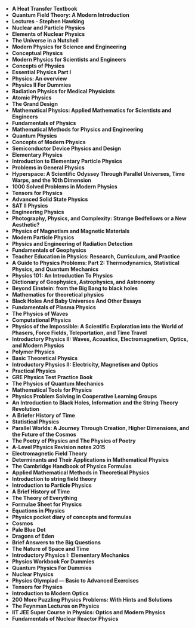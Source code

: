 <ul>

                             

 <li><b><a target="_blank" href="https://github.com/manjunath5496/Physics-Books/blob/master/pyb(1).pdf" style="text-decoration:none;">A Heat Transfer Textbook</a></b></li>

 <li><b><a target="_blank" href="https://github.com/manjunath5496/Physics-Books/blob/master/pyb(2).pdf" style="text-decoration:none;">Quantum Field Theory: A Modern Introduction</a></b></li>

<li><b><a target="_blank" href="https://github.com/manjunath5496/Physics-Books/blob/master/pyb(3).pdf" style="text-decoration:none;">Lectures - Stephen Hawking </a></b></li>
 <li><b><a target="_blank" href="https://github.com/manjunath5496/Physics-Books/blob/master/pyb(4).pdf" style="text-decoration:none;">Nuclear and Particle Physics</a></b></li>                              
<li><b><a target="_blank" href="https://github.com/manjunath5496/Physics-Books/blob/master/pyb(5).pdf" style="text-decoration:none;">Elements of Nuclear Physics</a></b></li>
<li><b><a target="_blank" href="https://github.com/manjunath5496/Physics-Books/blob/master/pyb(6).pdf" style="text-decoration:none;">The Universe in a Nutshell</a></b></li>
 <li><b><a target="_blank" href="https://github.com/manjunath5496/Physics-Books/blob/master/pyb(7).pdf" style="text-decoration:none;">Modern Physics for Science and Engineering</a></b></li>

 <li><b><a target="_blank" href="https://github.com/manjunath5496/Physics-Books/blob/master/pyb(8).pdf" style="text-decoration:none;"> Conceptual Physics </a></b></li>
 
  <li><b><a target="_blank" href="https://github.com/manjunath5496/Physics-Books/blob/master/pyb(9).pdf" style="text-decoration:none;"> Modern Physics for Scientists and Engineers</a></b></li>
                              
 <li><b><a target="_blank" href="https://github.com/manjunath5496/Physics-Books/blob/master/pyb(10).pdf" style="text-decoration:none;">Concepts of Physics </a></b></li>                              

<li><b><a target="_blank" href="https://github.com/manjunath5496/Physics-Books/blob/master/pyb(12).pdf" style="text-decoration:none;">Essential Physics Part I</a></b></li>
<li><b><a target="_blank" href="https://github.com/manjunath5496/Physics-Books/blob/master/pyb(13).pdf" style="text-decoration:none;">Physics: An overview</a></b></li>
                              
<li><b><a target="_blank" href="https://github.com/manjunath5496/Physics-Books/blob/master/pyb(14).pdf" style="text-decoration:none;">Physics II For Dummies</a></b></li>
<li><b><a target="_blank" href="https://github.com/manjunath5496/Physics-Books/blob/master/pyb(15).pdf" style="text-decoration:none;">Radiation Physics for Medical Physicists</a></b></li>



<li><b><a target="_blank" href="https://github.com/manjunath5496/Physics-Books/blob/master/pyb(16).pdf" style="text-decoration:none;">Atomic Physics</a></b></li>

  <li><b><a target="_blank" href="https://github.com/manjunath5496/Physics-Books/blob/master/pyb(17).pdf" style="text-decoration:none;">The Grand Design</a></b></li>   
  
<li><b><a target="_blank" href="https://github.com/manjunath5496/Physics-Books/blob/master/pyb(18).pdf" style="text-decoration:none;">Mathematical Physics: Applied Mathematics for Scientists and Engineers</a></b></li> 
<li><b><a target="_blank" href="https://github.com/manjunath5496/Physics-Books/blob/master/pyb(19).pdf" style="text-decoration:none;">Fundamentals of Physics</a></b></li> 

<li><b><a target="_blank" href="https://github.com/manjunath5496/Physics-Books/blob/master/pyb(20).pdf" style="text-decoration:none;">Mathematical Methods for Physics and Engineering </a></b></li>

<li><b><a target="_blank" href="https://github.com/manjunath5496/Physics-Books/blob/master/pyb(21).pdf" style="text-decoration:none;">Quantum Physics</a></b></li>
<li><b><a target="_blank" href="https://github.com/manjunath5496/Physics-Books/blob/master/pyb(22).pdf" style="text-decoration:none;">Concepts of Modern Physics</a></b></li> 
 <li><b><a target="_blank" href="https://github.com/manjunath5496/Physics-Books/blob/master/pyb(23).pdf" style="text-decoration:none;">Semiconductor Device Physics and Design</a></b></li>
 

   <li><b><a target="_blank" href="https://github.com/manjunath5496/Physics-Books/blob/master/pyb(24).pdf" style="text-decoration:none;">Elementary Physics</a></b></li>
 
   <li><b><a target="_blank" href="https://github.com/manjunath5496/Physics-Books/blob/master/pyb(25).pdf" style="text-decoration:none;">Introduction to Elementary Particle Physics</a></b></li>                              
 <li><b><a target="_blank" href="https://github.com/manjunath5496/Physics-Books/blob/master/pyb(26).pdf" style="text-decoration:none;">Problems in General Physics</a></b></li>
  <li><b><a target="_blank" href="https://github.com/manjunath5496/Physics-Books/blob/master/pyb(27).pdf" style="text-decoration:none;">Hyperspace: A Scientific Odyssey Through Parallel Universes, Time Warps, and the 10th Dimension</a></b></li>
   
 
   <li><b><a target="_blank" href="https://github.com/manjunath5496/Physics-Books/blob/master/pyb(28).pdf" style="text-decoration:none;">1000 Solved Problems in Modern Physics </a></b></li>
 
   <li><b><a target="_blank" href="https://github.com/manjunath5496/Physics-Books/blob/master/pyb(29).pdf" style="text-decoration:none;">Tensors for Physics </a></b></li>                              

  <li><b><a target="_blank" href="https://github.com/manjunath5496/Physics-Books/blob/master/pyb(30).pdf" style="text-decoration:none;">Advanced Solid State Physics</a></b></li>
 
   <li><b><a target="_blank" href="https://github.com/manjunath5496/Physics-Books/blob/master/pyb(31).pdf" style="text-decoration:none;">SAT II Physics</a></b></li> 
    <li><b><a target="_blank" href="https://github.com/manjunath5496/Physics-Books/blob/master/pyb(32).pdf" style="text-decoration:none;">Engineering Physics</a></b></li> 
    <li><b><a target="_blank" href="https://github.com/manjunath5496/Physics-Books/blob/master/pyb(33).pdf" style="text-decoration:none;">Photography, Physics, and Complexity: Strange Bedfellows or a New Aesthetic?</a></b></li> 
                   
  <li><b><a target="_blank" href="https://github.com/manjunath5496/Physics-Books/blob/master/pyb(34).pdf" style="text-decoration:none;">Physics of Magnetism and Magnetic Materials</a></b></li> 
 
  <li><b><a target="_blank" href="https://github.com/manjunath5496/Physics-Books/blob/master/pyb(35).pdf" style="text-decoration:none;">Modern Particle Physics</a></b></li> 
    <li><b><a target="_blank" href="https://github.com/manjunath5496/Physics-Books/blob/master/pyb(36).pdf" style="text-decoration:none;">Physics and Engineering of Radiation Detection</a></b></li> 
  
 
<li><b><a target="_blank" href="https://github.com/manjunath5496/Physics-Books/blob/master/pyb(37).pdf" style="text-decoration:none;">Fundamentals of Geophysics</a></b></li>
 <li><b><a target="_blank" href="https://github.com/manjunath5496/Physics-Books/blob/master/pyb(38).pdf" style="text-decoration:none;">Teacher Education in Physics: Research, Curriculum, and Practice</a></b></li>
<li><b><a target="_blank" href="https://github.com/manjunath5496/Physics-Books/blob/master/pyb(39).pdf" style="text-decoration:none;">A Guide to Physics Problems: Part 2: Thermodynamics, Statistical Physics, and Quantum Mechanics</a></b></li>
 <li><b><a target="_blank" href="https://github.com/manjunath5496/Physics-Books/blob/master/pyb(40).pdf" style="text-decoration:none;">Physics 101: An Introduction To Physics</a></b></li>                              
<li><b><a target="_blank" href="https://github.com/manjunath5496/Physics-Books/blob/master/pyb(41).pdf" style="text-decoration:none;">Dictionary of Geophysics, Astrophysics, and Astronomy</a></b></li>
<li><b><a target="_blank" href="https://github.com/manjunath5496/Physics-Books/blob/master/pyb(42).pdf" style="text-decoration:none;">Beyond Einstein: from the Big Bang to black holes </a></b></li>
 
  <li><b><a target="_blank" href="https://github.com/manjunath5496/Physics-Books/blob/master/pyb(43).pdf" style="text-decoration:none;">Mathematics for theoretical physics</a></b></li>
 <li><b><a target="_blank" href="https://github.com/manjunath5496/Physics-Books/blob/master/pyb(44).pdf" style="text-decoration:none;">Black Holes And Baby Universes And Other Essays  </a></b></li>
   <li><b><a target="_blank" href="https://github.com/manjunath5496/Physics-Books/blob/master/pyb(45).pdf" style="text-decoration:none;">Fundamentals of Plasma Physics</a></b></li>
                            
<li><b><a target="_blank" href="https://github.com/manjunath5496/Physics-Books/blob/master/pyb(46).pdf" style="text-decoration:none;">The Physics of Waves</a></b></li>

<li><b><a target="_blank" href="https://github.com/manjunath5496/Physics-Books/blob/master/pyb(47).pdf" style="text-decoration:none;">Computational Physics</a></b></li>

<li><b><a target="_blank" href="https://github.com/manjunath5496/Physics-Books/blob/master/pyb(48).pdf" style="text-decoration:none;">Physics of the Impossible: A Scientific Exploration into the World of Phasers, Force Fields, Teleportation, and Time Travel </a></b></li>
                              
<li><b><a target="_blank" href="https://github.com/manjunath5496/Physics-Books/blob/master/pyb(49).pdf" style="text-decoration:none;">Introductory Physics II: Waves, Acoustics, Electromagnetism, Optics, and Modern Physics</a></b></li>
<li><b><a target="_blank" href="https://github.com/manjunath5496/Physics-Books/blob/master/pyb(50).pdf" style="text-decoration:none;">Polymer Physics </a></b></li>

<li><b><a target="_blank" href="https://github.com/manjunath5496/Physics-Books/blob/master/pyb(51).pdf" style="text-decoration:none;">Basic Theoretical Physics </a></b></li>



<li><b><a target="_blank" href="https://github.com/manjunath5496/Physics-Books/blob/master/pyb(53).pdf" style="text-decoration:none;">Introductory Physics II: Electricity, Magnetism and Optics</a></b></li>

<li><b><a target="_blank" href="https://github.com/manjunath5496/Physics-Books/blob/master/pyb(54).pdf" style="text-decoration:none;">Practical Physics </a></b></li>



<li><b><a target="_blank" href="https://github.com/manjunath5496/Physics-Books/blob/master/pyb(56).pdf" style="text-decoration:none;"> GRE Physics Test Practice Book</a></b></li>

<li><b><a target="_blank" href="https://github.com/manjunath5496/Physics-Books/blob/master/pyb(57).pdf" style="text-decoration:none;">The Physics of Quantum Mechanics  </a></b></li>

<li><b><a target="_blank" href="https://github.com/manjunath5496/Physics-Books/blob/master/pyb(58).pdf" style="text-decoration:none;">Mathematical Tools for Physics  </a></b></li>



 <li><b><a target="_blank" href="https://github.com/manjunath5496/Physics-Books/blob/master/pyb(59).pdf" style="text-decoration:none;">Physics Problem Solving in Cooperative Learning Groups </a></b></li>

 <li><b><a target="_blank" href="https://github.com/manjunath5496/Physics-Books/blob/master/pyb(60).pdf" style="text-decoration:none;">An Introduction to Black Holes, Information and the String Theory Revolution</a></b></li>

 <li><b><a target="_blank" href="https://github.com/manjunath5496/Physics-Books/blob/master/pyb(62).pdf" style="text-decoration:none;">A Briefer History of Time</a></b></li>                              
<li><b><a target="_blank" href="https://github.com/manjunath5496/Physics-Books/blob/master/pyb(63).pdf" style="text-decoration:none;">Statistical Physics </a></b></li>
<li><b><a target="_blank" href="https://github.com/manjunath5496/Physics-Books/blob/master/pyb(64).pdf" style="text-decoration:none;">Parallel Worlds: A Journey Through Creation, Higher Dimensions, and the Future of the Cosmos</a></b></li>
 <li><b><a target="_blank" href="https://github.com/manjunath5496/Physics-Books/blob/master/pyb(65).pdf" style="text-decoration:none;">The Poetry of Physics and The Physics of Poetry</a></b></li>

 <li><b><a target="_blank" href="https://github.com/manjunath5496/Physics-Books/blob/master/pyb(66).pdf" style="text-decoration:none;"> A-Level Physics Revision notes 2015 </a></b></li>
                              
 <li><b><a target="_blank" href="https://github.com/manjunath5496/Physics-Books/blob/master/pyb(67).pdf" style="text-decoration:none;">Electromagnetic Field Theory </a></b></li>                              
<li><b><a target="_blank" href="https://github.com/manjunath5496/Physics-Books/blob/master/pyb(68).pdf" style="text-decoration:none;">Determinants and Their Applications in Mathematical Physics</a></b></li>
<li><b><a target="_blank" href="https://github.com/manjunath5496/Physics-Books/blob/master/pyb(69).pdf" style="text-decoration:none;">The Cambridge Handbook of Physics Formulas</a></b></li>
<li><b><a target="_blank" href="https://github.com/manjunath5496/Physics-Books/blob/master/pyb(70).pdf" style="text-decoration:none;">Applied Mathematical Methods in Theoretical Physics</a></b></li>
                              
<li><b><a target="_blank" href="https://github.com/manjunath5496/Physics-Books/blob/master/pyb(71).pdf" style="text-decoration:none;">Introduction to string field theory</a></b></li>
<li><b><a target="_blank" href="https://github.com/manjunath5496/Physics-Books/blob/master/pyb(72).pdf" style="text-decoration:none;">Introduction to Particle Physics</a></b></li>



<li><b><a target="_blank" href="https://github.com/manjunath5496/Physics-Books/blob/master/pyb(73).pdf" style="text-decoration:none;">A Brief History of Time</a></b></li>

  <li><b><a target="_blank" href="https://github.com/manjunath5496/Physics-Books/blob/master/pyb(74).pdf" style="text-decoration:none;">The Theory of Everything</a></b></li>   
  
<li><b><a target="_blank" href="https://github.com/manjunath5496/Physics-Books/blob/master/pyb(75).pdf" style="text-decoration:none;">Formulae Sheet for Physics</a></b></li> 
<li><b><a target="_blank" href="https://github.com/manjunath5496/Physics-Books/blob/master/pyb(76).pdf" style="text-decoration:none;">Equations in Physics</a></b></li> 

<li><b><a target="_blank" href="https://github.com/manjunath5496/Physics-Books/blob/master/pyb(78).pdf" style="text-decoration:none;">Physics pocket diary of concepts and formulas </a></b></li>


 <li><b><a target="_blank" href="https://github.com/manjunath5496/Physics-Books/blob/master/pyb(11).pdf" style="text-decoration:none;">Cosmos</a></b></li>   
  
<li><b><a target="_blank" href="https://github.com/manjunath5496/Physics-Books/blob/master/pyb(52).pdf" style="text-decoration:none;">Pale Blue Dot</a></b></li> 
<li><b><a target="_blank" href="https://github.com/manjunath5496/Physics-Books/blob/master/pyb(55).pdf" style="text-decoration:none;">Dragons of Eden</a></b></li> 

<li><b><a target="_blank" href="https://github.com/manjunath5496/Physics-Books/blob/master/pyb(61).pdf" style="text-decoration:none;">Brief Answers to the Big Questions </a></b></li>

<li><b><a target="_blank" href="https://github.com/manjunath5496/Physics-Books/blob/master/pyb(77).pdf" style="text-decoration:none;">The Nature of Space and Time </a></b></li>

<li><b><a target="_blank" href="https://github.com/manjunath5496/Physics-Books/blob/master/pyb(79).pdf" style="text-decoration:none;">Introductory Physics I: Elementary Mechanics </a></b></li>

<li><b><a target="_blank" href="https://github.com/manjunath5496/Physics-Books/blob/master/pyb(80).pdf" style="text-decoration:none;">Physics Workbook For Dummies </a></b></li>


<li><b><a target="_blank" href="https://github.com/manjunath5496/Physics-Books/blob/master/pyb(81).pdf" style="text-decoration:none;">Quantum Physics For Dummies </a></b></li>

<li><b><a target="_blank" href="https://github.com/manjunath5496/Physics-Books/blob/master/pyb(82).pdf" style="text-decoration:none;">Nuclear Physics </a></b></li>

<li><b><a target="_blank" href="https://github.com/manjunath5496/Physics-Books/blob/master/pyb(83).pdf" style="text-decoration:none;">Physics Olympiad — Basic to Advanced Exercises  </a></b></li>

<li><b><a target="_blank" href="https://github.com/manjunath5496/Physics-Books/blob/master/pyb(84).pdf" style="text-decoration:none;">Tensors for Physics </a></b></li>


<li><b><a target="_blank" href="https://github.com/manjunath5496/Physics-Books/blob/master/pyb(85).pdf" style="text-decoration:none;"> Introduction to Modern Optics </a></b></li>

<li><b><a target="_blank" href="https://github.com/manjunath5496/Physics-Books/blob/master/pyb(86).pdf" style="text-decoration:none;">200 More Puzzling Physics Problems: With Hints and Solutions </a></b></li>

<li><b><a target="_blank" href="https://github.com/manjunath5496/Physics-Books/blob/master/pyb(87).pdf" style="text-decoration:none;">The Feynman Lectures on Physics</a></b></li>

<li><b><a target="_blank" href="https://github.com/manjunath5496/Physics-Books/blob/master/pyb(88).pdf" style="text-decoration:none;">IIT JEE Super Course in Physics: Optics and Modern Physics </a></b></li>

<li><b><a target="_blank" href="https://github.com/manjunath5496/Physics-Books/blob/master/pyb(89).pdf" style="text-decoration:none;">Fundamentals of Nuclear Reactor Physics</a></b></li>


</ul>
